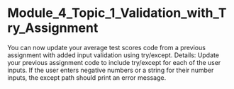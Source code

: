 # Module_4_Topic_1_Validation_with_Try_Assignment
 You can now update your average test scores code from a previous assignment with added input validation using try/except. Details:      Update your previous assignment code to include try/except for each of the user inputs.     If the user enters negative numbers or a string for their number inputs, the except path should print an error message.
